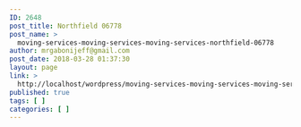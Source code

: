 ```yaml
---
ID: 2648
post_title: Northfield 06778
post_name: >
  moving-services-moving-services-moving-services-northfield-06778
author: mrgabonijeff@gmail.com
post_date: 2018-03-28 01:37:30
layout: page
link: >
  http://localhost/wordpress/moving-services-moving-services-moving-services-northfield-06778/
published: true
tags: [ ]
categories: [ ]
---
```

